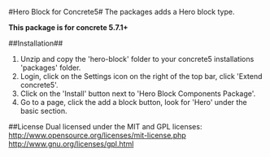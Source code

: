 #Hero Block for Concrete5#
The packages adds a Hero block type.

**This package is for concrete 5.7.1+**

##Installation##

1. Unzip and copy the 'hero-block' folder to your concrete5 installations 'packages' folder.
2. Login, click on the Settings icon on the right of the top bar, click 'Extend concrete5'.
3. Click on the 'Install' button next to 'Hero Block Components Package'.
5. Go to a page, click the add a block button, look for 'Hero' under the basic section.

##License
Dual licensed under the MIT and GPL licenses:
http://www.opensource.org/licenses/mit-license.php
http://www.gnu.org/licenses/gpl.html
